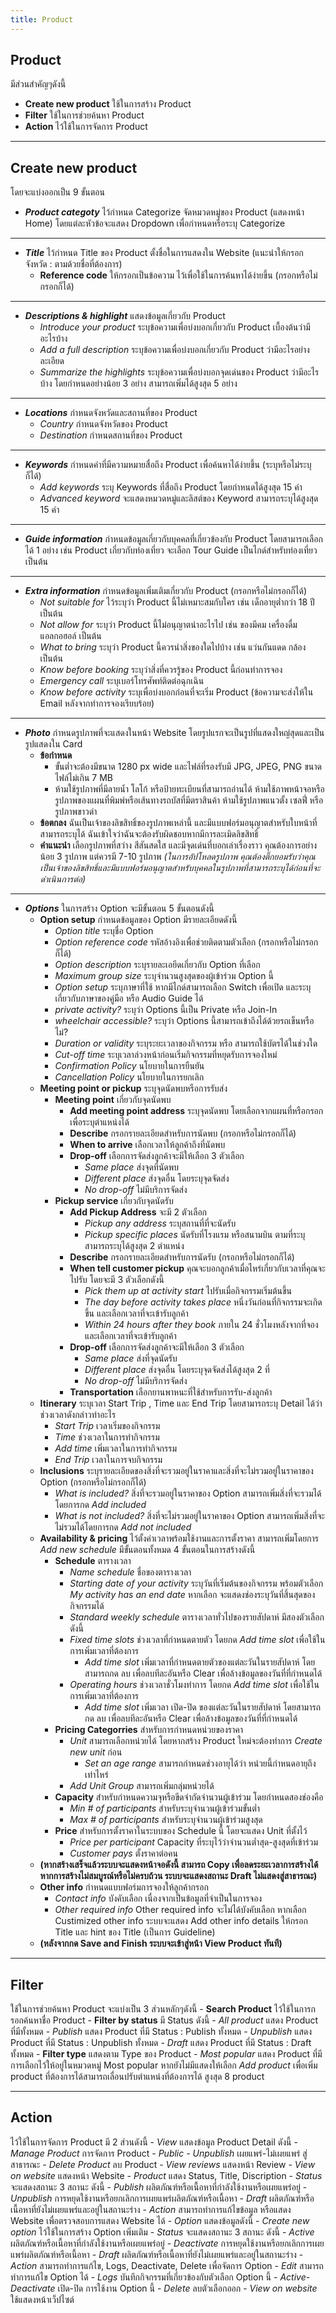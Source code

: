 ```yaml
---
title: Product
---
```


## **Product** 
มีส่วนสำคัญๆดังนี้
- **Create new product** ใช้ในการสร้าง Product
- **Filter** ใช้ในการช่วยค้นหา Product
- **Action** ไว้ใช้ในการจัดการ Product

---
## **Create new product**
โดยจะแบ่งออกเป็น 9 ขั้นตอน
- ***Product categoty*** ไว้กำหนด Categorize จัดหมวดหมู่ของ Product (แสดงหน้า Home) โดยแต่ละหัวข้อจะแสดง Dropdown เพื่อกำหนดหรือระบุ Categorize

---

- ***Title*** ไว้กำหนด Title ของ Product ตั้งชื่อในการแสดงใน Website (แนะนำให้กรอก จังหวัด : ตามด้วยชื่อที่ต้องการ)
    - **Reference code** ให้กรอกเป็นข้อความ ไว้เพื่อใช้ในการค้นหาได้ง่ายขึ้น (กรอกหรือไม่กรอกก็ได้)

---

- ***Descriptions & highlight*** แสดงข้อมูลเกี่ยวกับ Product 
    - *Introduce your product* ระบุข้อความเพื่อบ่งบอกเกี่ยวกับ Product เบื้องต้นว่ามีอะไรบ้าง
    - *Add a full description* ระบุข้อความเพื่อบ่งบอกเกี่ยวกับ Product ว่ามีอะไรอย่างละเอียด
    - *Summarize the highlights* ระบุข้อความเพื่อบ่งบอกจุดเด่นของ Product ว่ามีอะไรบ้าง โดยกำหนดอย่างน้อย 3 อย่าง สามารถเพิ่มได้สูงสุด 5 อย่าง

---

- ***Locations*** กำหนดจังหวัดและสถานที่ของ Product
    - *Country* กำหนดจังหวัดของ Product
    - *Destination* กำหนดสถานที่ของ Product

---

- ***Keywords*** กำหนดคำที่มีความหมายสื่อถึง Product เพื่อค้นหาได้ง่ายขึ้น (ระบุหรือไม่ระบุก็ได้)
    - *Add keywords* ระบุ Keywords ที่สื่อถึง Product โดยกำหนดได้สูงสุด 15 คำ
    - *Advanced keyword* จะแสดงหมวดหมู่และลิสต์ของ Keyword สามารถระบุได้สูงสุด 15 คำ

---

- ***Guide information*** กำหนดข้อมูลเกี่ยวกับบุคคลที่เกี่ยวข้องกับ Product โดยสามารถเลือกได้ 1 อย่าง เช่น Product เกี่ยวกับท่องเที่ยว จะเลือก Tour Guide เป็นไกด์สำหรับท่องเที่ยว เป็นต้น

---

- ***Extra information*** กำหนดข้อมูลเพิ่มเติมเกี่ยวกับ Product (กรอกหรือไม่กรอกก็ได้)
    - *Not suitable for* ไว้ระบุว่า Product นี้ไม่เหมาะสมกับใคร เช่น เด็กอายุต่ำกว่า 18 ปี เป็นต้น
    - *Not allow for* ระบุว่า Product นี้ไม่อนุญาตนำอะไรไป เช่น ของมีคม เครื่องดื่มแอลกอฮอล์ เป็นต้น
    - *What to bring* ระบุว่า Product นี้ควรนำสิ่งของใดไปบ้าง เช่น แว่นกันแดด กล้อง เป็นต้น
    - *Know before booking* ระบุว่าสิ่งที่ควรรู้ของ Product นี้ก่อนทำการจอง
    - *Emergency call* ระบุเบอร์โทรศัพท์ติดต่อฉุกเฉิน
    - *Know before activity* ระบุเพื่อบ่งบอกก่อนที่จะเริ่ม Product (ข้อความจะส่งให้ใน Email หลังจากทำการจองเรียบร้อย)

---

- ***Photo*** กำหนดรูปภาพที่จะแสดงในหน้า Website โดยรูปแรกจะเป็นรูปที่แสดงใหญ่สุดและเป็นรูปแสดงใน Card 
    - **ข้อกำหนด**
        - ขั้นต่ำจะต้องมีขนาด 1280 px wide และไฟล์ที่รองรับมี JPG, JPEG, PNG ขนาดไฟล์ไม่เกิน 7 MB 
        - ห้ามใช้รูปภาพที่มีลายน้ำ โลโก้ หรือป้ายทะเบียนที่สามารถอ่านได้ ห้ามใช้ภาพหน้าจอหรือรูปภาพของแผนที่พิมพ์หรือเส้นทางรถบัสที่มีตราสินค้า ห้ามใช้รูปภาพแนวตั้ง เซลฟี่ หรือรูปภาพขาวดำ
    - **ข้อตกลง**
    ฉันเป็นเจ้าของลิขสิทธิ์ของรูปภาพเหล่านี้ และมีแบบฟอร์มอนุญาตสำหรับใบหน้าที่สามารถระบุได้ ฉันเข้าใจว่าฉันจะต้องรับผิดชอบหากมีการละเมิดลิขสิทธิ์
    - **คำแนะนำ**
    เลือกรูปภาพที่สว่าง สีสันสดใส และมีจุดเด่นที่บอกเล่าเรื่องราว คุณต้องการอย่างน้อย 3 รูปภาพ แต่ควรมี 7-10 รูปภาพ
    _(ในการอัปโหลดรูปภาพ คุณต้องติ๊กยอมรับว่าคุณเป็นเจ้าของลิขสิทธิ์และมีแบบฟอร์มอนุญาตสำหรับบุคคลในรูปภาพที่สามารถระบุได้ก่อนที่จะดำเนินการต่อ)_

---

- ***Options*** ในการสร้าง Option จะมีขั้นตอน 5 ขั้นตอนดังนี้
    - **Option setup** กำหนดข้อมูลของ Option มีรายละเอียดดังนี้
        - *Option title* ระบุชื่อ Option
        - *Option reference code* รหัสอ้างอิงเพื่อช่วยติดตามตัวเลือก (กรอกหรือไม่กรอกก็ได้)
        - *Option description* ระบุรายละเอยีดเกี่ยวกับ Option ที่เลือก
        - *Maximum group size* ระบุจำนวนสูงสุดของผู้เข้าร่วม Option นี้
        - *Option setup* ระบุภาษาที่ใช้ หากมีไกด์สามารถเลือก Switch เพื่อเปิด และระบุเกี่ยวกับภาษาของคู่มือ หรือ Audio Guide ได้
        - *private activity?* ระบุว่า Options นี้เป็น Private หรือ Join-In
        - *wheelchair accessible?* ระบุว่า Options นี้สามารถเข้าถึงได้ด้วยรถเข็นหรือไม่?
        - *Duration or validity* ระบุระยะเวลาของกิจกรรม หรือ สามารถใช้บัตรได้ในช่วงใด
        - *Cut-off time* ระบุเวลาล่วงหน้าก่อนเริ่มกิจกรรมที่หยุดรับการจองใหม่
        - *Confirmation Policy* นโยบายในการยืนยัน
        - *Cancellation Policy* นโยบายในการยกเลิก
    - **Meeting point or pickup** ระบุจุดนัดพบหรือการรับส่ง
        - **Meeting point** เกี่ยวกับจุดนัดพบ
            - **Add meeting point address** ระบุจุดนัดพบ โดยเลือกจากแผนที่หรือกรอกเพื่อระบุตำแหน่งได้
            - **Describe** กรอกรายละเอียดสำหรับการนัดพบ (กรอกหรือไม่กรอกก็ได้)
            - **When to arrive** เลือกเวลาให้ลูกค้าถึงที่นัดพบ
            - **Drop-off** เลือกการจัดส่งลูกค้าจะมีให้เลือก 3 ตัวเลือก
                - *Same place* ส่งจุดที่นัดพบ
                - *Different place* ส่งจุดอื่น โดยระบุจุดจัดส่ง
                - *No drop-off* ไม่มีบริการจัดส่ง 
        - **Pickup service** เกี่ยวกับจุดนัดรับ
            - **Add Pickup Address** จะมี 2 ตัวเลือก
                - *Pickup any address* ระบุสถานที่ที่จะนัดรับ
                - *Pickup specific places* นัดรับที่โรงแรม หรือสนามบิน ตามที่ระบุ สามารถระบุได้สูงสุด 2 ตำแหน่ง
            - **Describe** กรอกรายละเอียดสำหรับการนัดรับ (กรอกหรือไม่กรอกก็ได้)
            - **When tell customer pickup** คุณจะบอกลูกค้าเมื่อไหร่เกี่ยวกับเวลาที่คุณจะไปรับ โดยจะมี 3 ตัวเลือกดังนี้
                - *Pick them up at activity start* ไปรับเมื่อกิจกรรมเริ่มต้นขึ้น
                - *The day before activity takes place*  หนึ่งวันก่อนที่กิจกรรมจะเกิดขึ้น และเลือกเวลาที่จะเข้ารับลูกค้า
                - *Within 24 hours after they book* ภายใน 24 ชั่วโมงหลังจากที่จอง และเลือกเวลาที่จะเข้ารับลูกค้า
            - **Drop-off** เลือกการจัดส่งลูกค้าจะมีให้เลือก 3 ตัวเลือก
                - *Same place* ส่งที่จุดนัดรับ
                - *Different place* ส่งจุดอื่น โดยระบุจุดจัดส่งได้สูงสุด 2 ที่
                - *No drop-off* ไม่มีบริการจัดส่ง
            - **Transportation** เลือกยานพาหนะที่ใช้สำหรับการรับ-ส่งลูกค้า
    - **Itinerary** ระบุเวลา Start Trip , Time และ End Trip โดยสามารถระบุ Detail ได้ว่าช่วงเวลาดังกล่าวทำอะไร
        - *Start Trip*  เวลาเริ่มของกิจกรรม
        - *Time* ช่วงเวลาในการทำกิจกรรม
        - *Add time* เพิ่มเวลาในการทำกิจกรรม
        - *End Trip* เวลาในการจบกิจกรรม
    - **Inclusions** ระบุรายละเอียดของสิ่งที่จะรวมอยู่ในราคาและสิ่งที่จะไม่รวมอยู่ในราคาของ Option (กรอกหรือไม่กรอกก็ได้)
        - *What is included?* สิ่งที่จะรวมอยู่ในราคาของ Option สามารถเพิ่มสิ่งที่จะรวมได้โดยการกด _Add included_
        - *What is not included?* สิ่งที่จะไม่รวมอยู่ในราคาของ Option สามารถเพิ่มสิ่งที่จะไม่รวมได้โดยการกด _Add not included_
    - **Availability & pricing** ไว้ตั้งค่าเวลาพร้อมใช้งานและการตั้งราคา สามารถเพิ่มโดยการ _Add new schedule_ มีขั้นตอนทั้งหมด 4 ขั้นตอนในการสร้างดังนี้
        - **Schedule** ตารางเวลา
            - *Name schedule* ชื่อของตารางเวลา
            - *Starting date of your activity* ระบุวันที่เริ่มต้นของกิจกรรม พร้อมตัวเลือก _My activity has an end date_ หากเลือก จะแสดงช่องระบุวันที่สิ้นสุดของกิจกรรมได้
            - *Standard weekly schedule* ตารางเวลาทั่วไปของรายสัปดาห์ มีสองตัวเลือกดังนี้
            - *Fixed time slots* ช่วงเวลาที่กำหนดตายตัว โดยกด _Add time slot_ เพื่อใช้ในการเพิ่มเวลาที่ต้องการ
                - *Add time slot* เพิ่มเวลาที่กำหนดตายตัวของแต่ละวันในรายสัปดาห์ โดยสามารถกด ลบ เพื่อลบทีละอันหรือ Clear เพื่อล้างข้อมูลของวันที่ที่กำหนดได้
            - *Operating hours* ช่วงเวลาชั่วโมงทำการ โดยกด _Add time slot_ เพื่อใช้ในการเพิ่มเวลาที่ต้องการ
                - *Add time slot* เพิ่มเวลา เปิด-ปิด ของแต่ละวันในรายสัปดาห์ โดยสามารถกด ลบ เพื่อลบทีละอันหรือ Clear เพื่อล้างข้อมูลของวันที่ที่กำหนดได้
        - **Pricing Categorries** สำหรับการกำหนดหน่วยของราคา
            - *Unit* สามารถเลือกหน่วยได้ โดยหากสร้าง Product ใหม่จะต้องทำการ _Create new unit_ ก่อน 
                - *Set an age range* สามารถกำหนดช่วงอายุได้ว่า หน่วยนี้กำหนดอายุถึงเท่าไหร่
            - *Add Unit Group* สามารถเพิ่มกลุ่มหน่วยได้
        - **Capacity** สำหรับกำหนดความจุหรือขีดจำกัดจำนวนผู้เข้าร่วม โดยกำหนดสองช่องคือ
            - *Min # of participants* สำหรับระบุจำนวนผู้เข้าร่วมขั้นต่ำ
            - *Max # of participants* สำหรับระบุจำนวนผู้เข้าร่วมสูงสุด
        - **Price** สำหรับการตั้งราคาในระบบของ Schedule นี้ โดยจะแสดง Unit ที่ตั้งไว้
            - *Price per participant* Capacity ที่ระบุไว้ว่าจำนวนต่ำสุด-สูงสุดที่เข้าร่วม
            - *Customer pays*  ตั้งราคาต่อคน
    - **(หากสร้างเสร็จแล้วระบบจะแสดงหน้าจอดังนี้ สามารถ Copy เพื่อลดระยะเวลาการสร้างได้ หากการสร้างไม่สมบูรณ์หรือไม่ครบถ้วน ระบบจะแสดงสถานะ Draft ไม่แสดงสู่สาธารณะ)**
    - **Other info** กำหนดแบบฟอร์มการจองให้ลูกค้ากรอก  
        - *Contact info* บังคับเลือก เนื่องจากเป็นข้อมูลที่จำเป็นในการจอง
        - *Other required info* Other required info จะไม่ได้บังคับเลือก หากเลือก Custimized other info ระบบจะแสดง Add other info details ให้กรอก Title และ hint ของ Title (เป็นการ Guideline) 
    - **(หลังจากกด Save and Finish ระบบจะเข้าสู่หน้า View Product ทันที)**
        
---

## **Filter** 
ใช้ในการช่วยค้นหา Product จะแบ่งเป็น 3 ส่วนหลักๆดังนี้
    - **Search Product** ไว้ใช้ในการกรอกค้นหาชื่อ Product
    - **Filter by status** มี Status ดังนี้
        - *All product* แสดง Product ที่มีทั้งหมด
        - *Publish* แสดง Product ที่มี Status : Publish ทั้งหมด
        - *Unpublish* แสดง Product ที่มี Status : Unpublish ทั้งหมด
        - *Draft* แสดง Product ที่มี Status : Draft ทั้งหมด
    - **Filter type** แสดงตาม Type ของ Product
        - *Most popular* แสดง Product ที่มีการเลือกไว้ให้อยู่ในหมวดหมู่ Most popular หากยังไม่มีแสดงให้เลือก _Add product_ เพื่อเพิ่ม product ที่ต้องการได้สามารถเลื่อนปรับตำแหน่งที่ต้องการได้ สูงสุด 8 product

---

## **Action** 
ไว้ใช้ในการจัดการ Product มี 2 ส่วนดังนี้
    - *View* แสดงข้อมูล Product Detail ดังนี้
        - *Manage Product* การจัดการ Product
            - *Public - Unpublish* เผยแพร่-ไม่เผยแพร่ สู่สาธารณะ
            - *Delete Product* ลบ Product
            - *View reviews* แสดงหน้า Review
            - *View on website* แสดงหน้า Website
        - *Product* แสดง Status, Title, Discription
            - *Status* จะแสดงสถานะ 3 สถานะ ดังนี้
                - *Publish* ผลิตภัณฑ์หรือเนื้อหาที่กำลังใช้งานหรือเผยแพร่อยู่
                - *Unpublish* การหยุดใช้งานหรือยกเลิกการเผยแพร่ผลิตภัณฑ์หรือเนื้อหา
                - *Draft* ผลิตภัณฑ์หรือเนื้อหาที่ยังไม่เผยแพร่และอยู่ในสถานะร่าง
            - *Action* สามารถทำการแก้ไขข้อมูล หรือแสดง Website เพื่อตรวจสอบการแสดง Website ได้
        - *Option* แสดงข้อมูลดังนี้
            - *Create new option* ไว้ใช้ในการสร้าง Option เพิ่มเติม
            - *Status* จะแสดงสถานะ 3 สถานะ ดังนี้
                - *Active* ผลิตภัณฑ์หรือเนื้อหาที่กำลังใช้งานหรือเผยแพร่อยู่
                - *Deactivate* การหยุดใช้งานหรือยกเลิกการเผยแพร่ผลิตภัณฑ์หรือเนื้อหา
                - *Draft* ผลิตภัณฑ์หรือเนื้อหาที่ยังไม่เผยแพร่และอยู่ในสถานะร่าง
            - *Action* สามารถทำการแก้ไข, Logs, Deactivate, Delete เพื่อจัดการ Option
                - *Edit* สามารถทำการแก้ไข Option ได้
                - *Logs* บันทึกกิจกรรมที่เกี่ยวข้องกับตัวเลือก Option นี้
                - *Active-Deactivate* เปิด-ปิด การใช้งาน Option นี้
                - *Delete* ลบตัวเลือกออก
    - *View on website* ใช้แสดงหน้าเว็ปไซต์